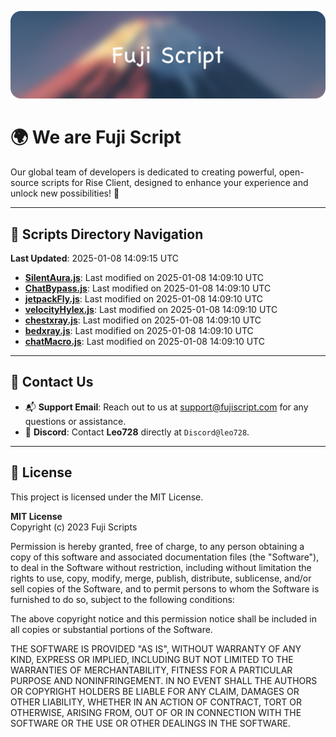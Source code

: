 ![Banner](.github/b.webp)

# 🌍 **We are Fuji Script**

Our global team of developers is dedicated to creating powerful, open-source scripts for Rise Client, designed to enhance your experience and unlock new possibilities! 🌟

---
<!-- SCRIPTS_NAVIGATION_START -->
## 📂 **Scripts Directory Navigation**

**Last Updated**: 2025-01-08 14:09:15 UTC

- **[SilentAura.js](scripts/SilentAura.js)**: Last modified on 2025-01-08 14:09:10 UTC
- **[ChatBypass.js](scripts/ChatBypass.js)**: Last modified on 2025-01-08 14:09:10 UTC
- **[jetpackFly.js](scripts/jetpackFly.js)**: Last modified on 2025-01-08 14:09:10 UTC
- **[velocityHylex.js](scripts/velocityHylex.js)**: Last modified on 2025-01-08 14:09:10 UTC
- **[chestxray.js](scripts/chestxray.js)**: Last modified on 2025-01-08 14:09:10 UTC
- **[bedxray.js](scripts/bedxray.js)**: Last modified on 2025-01-08 14:09:10 UTC
- **[chatMacro.js](scripts/chatMacro.js)**: Last modified on 2025-01-08 14:09:10 UTC

<!-- SCRIPTS_NAVIGATION_END -->

---

## 💬 **Contact Us**  
- 📬 **Support Email**: Reach out to us at [support@fujiscript.com](mailto:support@fujiscript.com) for any questions or assistance.  
- 💬 **Discord**: Contact **Leo728** directly at `Discord@leo728`.

---

## 📜 **License**

This project is licensed under the MIT License.  

**MIT License**  
Copyright (c) 2023 Fuji Scripts  

Permission is hereby granted, free of charge, to any person obtaining a copy of this software and associated documentation files (the "Software"), to deal in the Software without restriction, including without limitation the rights to use, copy, modify, merge, publish, distribute, sublicense, and/or sell copies of the Software, and to permit persons to whom the Software is furnished to do so, subject to the following conditions:  

The above copyright notice and this permission notice shall be included in all copies or substantial portions of the Software.  

THE SOFTWARE IS PROVIDED "AS IS", WITHOUT WARRANTY OF ANY KIND, EXPRESS OR IMPLIED, INCLUDING BUT NOT LIMITED TO THE WARRANTIES OF MERCHANTABILITY, FITNESS FOR A PARTICULAR PURPOSE AND NONINFRINGEMENT. IN NO EVENT SHALL THE AUTHORS OR COPYRIGHT HOLDERS BE LIABLE FOR ANY CLAIM, DAMAGES OR OTHER LIABILITY, WHETHER IN AN ACTION OF CONTRACT, TORT OR OTHERWISE, ARISING FROM, OUT OF OR IN CONNECTION WITH THE SOFTWARE OR THE USE OR OTHER DEALINGS IN THE SOFTWARE.  
